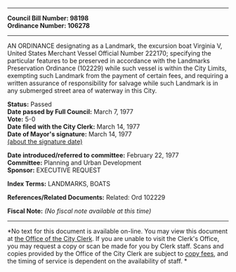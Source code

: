 * * * * *  
  
**Council Bill Number: [](#h0)[](#h2)98198**   
**Ordinance Number: 106278**  
  
* * * * *  
  
AN ORDINANCE designating as a Landmark, the excursion boat Virginia V, United States Merchant Vessel Official Number 222170; specifying the particular features to be preserved in accordance with the Landmarks Preservation Ordinance (102229) while such vessel is within the City Limits, exempting such Landmark from the payment of certain fees, and requiring a written assurance of responsibility for salvage while such Landmark is in any submerged street area of waterway in this City.  
  
**Status:** Passed   
**Date passed by Full Council:** March 7, 1977   
**Vote:** 5-0   
**Date filed with the City Clerk:** March 14, 1977   
**Date of Mayor's signature:** March 14, 1977   
[(about the signature date)](/~public/approvaldate.htm)   
  
  
**Date introduced/referred to committee:** February 22, 1977   
**Committee:** Planning and Urban Development   
**Sponsor:** EXECUTIVE REQUEST   
  
**Index Terms:** LANDMARKS, BOATS  
  
**References/Related Documents:** Related: Ord 102229  
  
**Fiscal Note:** *(No fiscal note available at this time)*  
  
* * * * *  
  
*No text for this document is available on-line. You may view this document at [the Office of the City Clerk](http://www.seattle.gov/leg/clerk/contactUs.htm). If you are unable to visit the Clerk's Office, you may request a copy or scan be made for you by Clerk staff. Scans and copies provided by the Office of the City Clerk are subject to [copy fees](http://clerk.seattle.gov/~public/clerkfees.htm), and the timing of service is dependent on the availability of staff. *  
  
  
